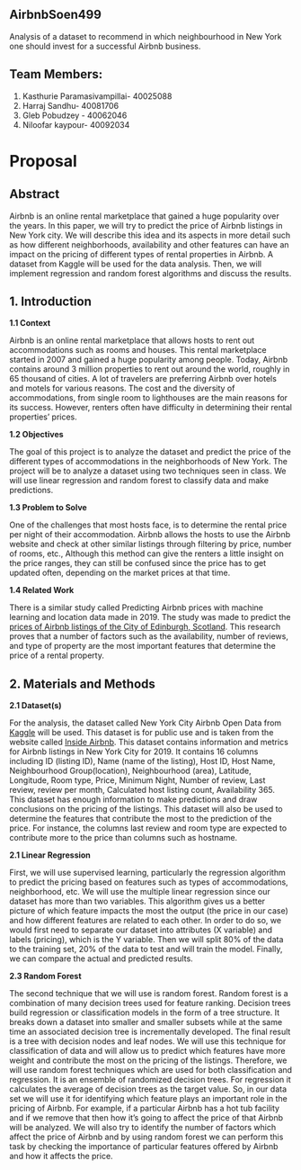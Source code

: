 ## AirbnbSoen499

Analysis of a dataset to recommend in which neighbourhood in New York one should invest for a successful Airbnb business. 

## Team Members:
1. Kasthurie Paramasivampillai- 40025088
2. Harraj Sandhu- 40081706
3. Gleb Pobudzey - 40062046
4. Niloofar kaypour- 40092034

# Proposal

## Abstract
Airbnb is an online rental marketplace that gained a huge popularity over the years. In this paper, we will try to predict the price of Airbnb listings in New York city. We will describe this idea and its aspects in more detail such as how different neighborhoods, availability and other features can have an impact on the pricing of different types of rental properties in Airbnb. A dataset from Kaggle will be used for the data analysis. Then, we will implement regression and random forest algorithms and discuss the results. 

## 1. Introduction
<b> 1.1 Context</b><br/>

Airbnb is an online rental marketplace that allows hosts to rent out accommodations such as rooms and houses. This rental marketplace started in 2007 and gained a huge popularity among people. Today, Airbnb contains around 3 million properties to rent out around the world, roughly in 65 thousand of cities. A lot of travelers are preferring Airbnb over hotels and motels for various reasons. The cost and the diversity of accommodations, from single room to lighthouses are the main reasons for its success. However, renters often have difficulty in determining their rental properties’ prices.

<b>1.2 Objectives <br/></b>

The goal of this project is to analyze the dataset and predict the price of the different types of accommodations in the neighborhoods of New York. The project will be to analyze a dataset using two techniques seen in class. We will use linear regression and random forest to classify data and make predictions.

<b>1.3 Problem to Solve <br/></b>

One of the challenges that most hosts face, is to determine the rental price per night of their accommodation. Airbnb allows the hosts to use the Airbnb website and check at other similar listings through filtering by price, number of rooms, etc., Although this method can give the renters a little insight on the price ranges, they can still be confused since the price has to get updated often, depending on the market prices at that time.

<b>1.4 Related Work<br/></b>

There is a similar study called Predicting Airbnb prices with machine learning and location data made in 2019.  The study was made to predict the [prices of Airbnb listings of the City of Edinburgh, Scotland](https://bit.ly/2OQp7Wg). This research proves that a number of factors such as the availability, number of reviews, and type of property are the most important features that determine the price of a rental property. 

## 2. Materials and Methods
<b>2.1 Dataset(s)<br/></b>

For the analysis, the dataset called New York City Airbnb Open Data from [Kaggle](https://www.kaggle.com/dgomonov/new-york-city-airbnb-open-data) will be used. This dataset is for public use and is taken from the website called [Inside Airbnb](http://insideairbnb.com/). This dataset contains information and metrics for Airbnb listings in New York City for 2019. It contains 16 columns including ID (listing ID), Name (name of the listing), Host ID, Host Name, Neighbourhood Group(location), Neighbourhood (area), Latitude, Longitude, Room type, Price, Minimum Night, Number of review, Last review, review per month, Calculated host listing count, Availability 365. This dataset has enough information to make predictions and draw conclusions on the pricing of the listings. This dataset will also be used to determine the features that contribute the most to the prediction of the price. For instance, the columns last review and room type are expected to contribute more to the price than columns such as hostname.

<b>2.1 Linear Regression<br/></b>

First, we will use supervised learning, particularly the regression algorithm to predict the pricing based on features such as types of accommodations, neighborhood, etc. We will use the multiple linear regression since our dataset has more than two variables. This algorithm gives us a better picture of which feature impacts the most the output (the price in our case) and how different features are related to each other. In order to do so, we would first need to separate our dataset into attributes (X variable) and labels (pricing), which is the Y variable. Then we will split 80% of the data to the training set, 20% of the data to test and will train the model. Finally, we can compare the actual and predicted results.

<b>2.3 Random Forest<br/></b>

The second technique that we will use is random forest. Random forest is a combination of many decision trees used for feature ranking. Decision trees build regression or classification models in the form of a tree structure. It breaks down a dataset into smaller and smaller subsets while at the same time an associated decision tree is incrementally developed. The final result is a tree with decision nodes and leaf nodes. We will use this technique for classification of data and will allow us to predict which features have more weight and contribute the most on the pricing of the listings. Therefore, we will use random forest techniques which are used for both classification and regression. It is an ensemble of randomized decision trees. For regression it calculates the average of decision trees as the target value. So, in our data set we will use  it for identifying which feature plays an important role in the pricing of Airbnb. For example, if a particular Airbnb has a hot tub facility and if we remove that then how it’s going to affect the price of that Airbnb will be analyzed. We will also try to identify the number of factors which affect the price of Airbnb and by using random forest we can perform this task by checking the importance of particular features offered by Airbnb and how it affects the price.
